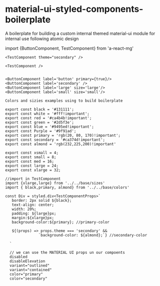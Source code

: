 # material-ui-styled-components-boilerplate
A boilerplate for building a custom internal themed material-ui module for internal use following atomic design


   import {ButtonComponent, TestComponent} from 'a-react-mg'

    <TestComponent theme="secondary" />

    <TestComponent />
    

    <ButtonComponent label='button' primary={true}/>
    <ButtonComponent label='secondary' />
    <ButtonComponent label='large' size='large'/>
    <ButtonComponent label='small' size='small'/>

    Colors and sizies examples using to build boilerplate

    export const black = '#131111';
    export const white = '#fff!important';
    export const red = '#ca4b4b!important';
    export const green = '#2d5f3e';
    export const blue = '#9495ed!important';
    export const Purple = '#9f91ad';
    export const primary = 'rgb(20, 80, 170)!important';
    export const secondary = '#ca374d!important';
    export const almond = 'rgb(232,225,200)!important'

    export const xsmall = 4;
    export const small = 8;
    export const med = 16;
    export const large = 24;
    export const xlarge = 32;  

    //import in TestComponent
    import {xlarge,large} from '../../base/sizes'
    import { black,primary, almond} from '../../base/colors'

    const Div = styled.div<TestComponentProps>`
       border: 2px solid ${black};
       text-align: center;
       width: 20%;
       padding: ${large}px;
       margin:${xlarge}px;
       background-color:${primary}; //primary-color

       ${(props) => props.theme === 'secondary' && 
                   `background-color: ${almond};`} //secondary-color

      `

      // we can use the MATERIAL UI props un our compoents
      disabled
      disableElevation
      variant="outlined"
      variant="contained"
      color="primary"  
      color="secondary"




 